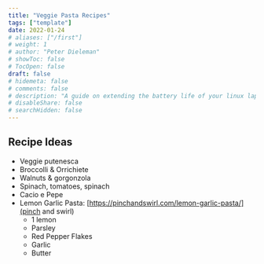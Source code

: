 ```yaml
---
title: "Veggie Pasta Recipes"
tags: ["template"]
date: 2022-01-24
# aliases: ["/first"]
# weight: 1
# author: "Peter Dieleman"
# showToc: false
# TocOpen: false
draft: false
# hidemeta: false
# comments: false
# description: "A guide on extending the battery life of your linux laptop"
# disableShare: false
# searchHidden: false
---
```


## Recipe Ideas

- Veggie putenesca
- Broccolli & Orrichiete 
- Walnuts & gorgonzola
- Spinach, tomatoes, spinach
- Cacio e Pepe
- Lemon Garlic Pasta: [https://pinchandswirl.com/lemon-garlic-pasta/](pinch and swirl)
    - 1 lemon
    - Parsley
    - Red Pepper Flakes
    - Garlic
    - Butter
